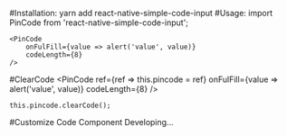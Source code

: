 #Installation: 
    yarn add react-native-simple-code-input
#Usage: 
    import PinCode from 'react-native-simple-code-input';

    <PinCode
        onFulFill={value => alert('value', value)}
        codeLength={8}
    />

#ClearCode
    <PinCode
        ref={ref => this.pincode = ref}
        onFulFill={value => alert('value', value)}
        codeLength={8}
    />

    this.pincode.clearCode();

#Customize Code Component
    Developing...